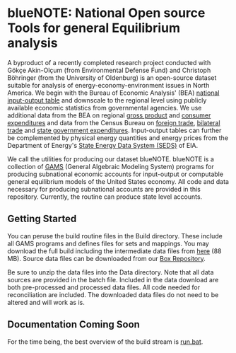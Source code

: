 # blueNOTE: **N**ational **O**pen source **T**ools for general **E**quilibrium analysis

A byproduct of a recently completed research project conducted with
G&ouml;k&ccedil;e Akin-Ol&ccedil;um (from Environmental Defense Fund) and
Christoph B&ouml;hringer (from the University of Oldenburg) is an open-source
dataset suitable for analysis of energy-economy-environment issues in North
America. We begin with the Bureau of Economic Analysis' (BEA) [national
input-output table](https://www.bea.gov/industry/io_annual.htm) and downscale
to the regional level using publicly available economic statistics from
governmental agencies. We use additional data from the BEA on regional [gross
product](https://www.bea.gov/newsreleases/regional/gdp_state/qgsp_newsrelease.htm)
and [consumer
expenditures](https://www.bea.gov/newsreleases/regional/pce/pce_newsrelease.htm)
and data from the Census Bureau on [foreign
trade](https://usatrade.census.gov), [bilateral
trade](https://www.census.gov/econ/cfs/) and [state government
expenditures](https://www.census.gov/programs-surveys/state/data/tables.All.html). Input-output
tables can further be complemented by physical energy quantities and energy
prices from the Department of Energy's [State Energy Data System
(SEDS)](https://www.eia.gov/state/seds/) of EIA.

We call the utilities for producing our dataset blueNOTE. blueNOTE is a
collection of [GAMS](https://www.gams.com/) (General Algebraic Modeling System)
programs for producing subnational economic accounts for input-output or
computable general equilibrium models of the United States economy. All code
and data necessary for producing subnational accounts are provided in this
repository. Currently, the routine can produce state level accounts.

## Getting Started ##

You can peruse the build routine files in the Build directory. These include
all GAMS programs and defines files for sets and mappings. You may download the
full build including the intermediate data files from
[here](https://aae.wisc.edu/BlueNOTE/build/build.zip) (88 MB). Source data
files can be downloaded from our [Box
Repository](https://uwmadison.box.com/s/3pazisdjxc80gu12kdx7hke6tvno7tpz).

Be sure to unzip the data files into the Data directory. Note that all data
sources are provided in the batch file. Included in the data download are both
pre-processed and processed data files. All code needed for reconciliation are
included. The downloaded data files do not need to be altered and will work as
is.

## Documentation Coming Soon ##

For the time being, the best overview of the build stream
is
[run.bat](https://github.com/drewschreiber/blueNOTE/blob/master/Build/run.bat).
